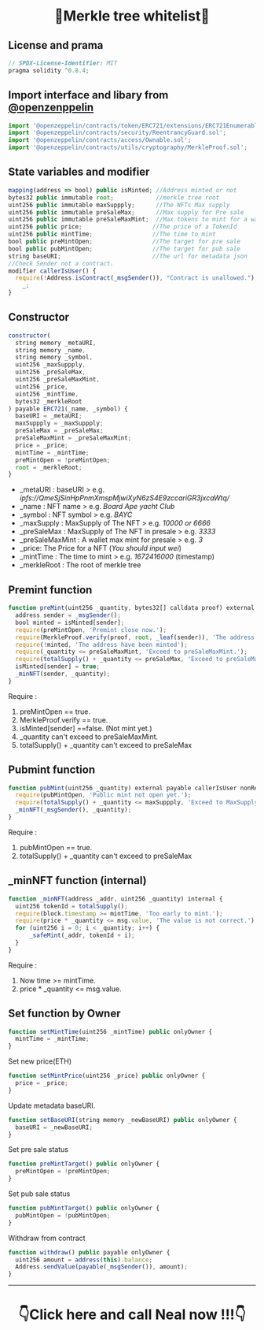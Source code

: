 <h1 align="center">🤖Merkle tree whitelist🤖

## License and prama 
```js
// SPDX-License-Identifier: MIT
pragma solidity ^0.8.4;
```
## Import interface and libary from [@openzenppelin](https://github.com/OpenZeppelin/openzeppelin-contracts)
```js
import '@openzeppelin/contracts/token/ERC721/extensions/ERC721Enumerable.sol';
import '@openzeppelin/contracts/security/ReentrancyGuard.sol';
import '@openzeppelin/contracts/access/Ownable.sol';
import '@openzeppelin/contracts/utils/cryptography/MerkleProof.sol';
```
## State variables and modifier
```js
mapping(address => bool) public isMinted; //Address minted or not
bytes32 public immutable root;            //merkle tree root
uint256 public immutable maxSuppply;      //The NFTs Max supply
uint256 public immutable preSaleMax;      //Max supply for Pre sale
uint256 public immutable preSaleMaxMint;  //Max tokens to mint for a wallet in pre sale 
uint256 public price;                    //The price of a TokenId
uint256 public mintTime;                 //The time to mint
bool public preMintOpen;                 //The target for pre sale
bool public pubMintOpen;                 //The target for pub sale
string baseURI;                          //The url for metadata json
//Check Sender not a contract.
modifier callerIsUser() {
  require(!Address.isContract(_msgSender()), "Contract is unallowed.");
    _;
}
```
## Constructor
```js
constructor(
  string memory _metaURI,
  string memory _name,
  string memory _symbol,
  uint256 _maxSuppply,
  uint256 _preSaleMax,
  uint256 _preSaleMaxMint,
  uint256 _price,
  uint256 _mintTime,
  bytes32 _merkleRoot
) payable ERC721(_name, _symbol) {
  baseURI = _metaURI;
  maxSuppply = _maxSuppply;
  preSaleMax = _preSaleMax;
  preSaleMaxMint = _preSaleMaxMint;
  price = _price;
  mintTime = _mintTime;
  preMintOpen = !preMintOpen;
  root = _merkleRoot;
}

```
* _metaURI : baseURI > e.g. _ipfs://QmeSjSinHpPnmXmspMjwiXyN6zS4E9zccariGR3jxcaWtq/_
* _name : NFT name > e.g. _Board Ape yacht Club_
* _symbol : NFT symbol > e.g. _BAYC_
* _maxSupply : MaxSupply of The NFT > e.g. _10000 or 6666_
* _preSaleMax : MaxSupply of The NFT in presale > e.g. _3333_
* _preSaleMaxMint : A wallet max mint for presale > e.g. _3_
* _price: The Price for a NFT (_You should input wei_)
* _mintTime : The time to mint > e.g. _1672416000_ (timestamp)
* _merkleRoot : The root of merkle tree

## Premint function
```js
function preMint(uint256 _quantity, bytes32[] calldata proof) external payable nonReentrant callerIsUser {
  address sender = _msgSender();
  bool minted = isMinted[sender];
  require(preMintOpen, 'Premint close now.');
  require(MerkleProof.verify(proof, root, _leaf(sender)), 'The address not in whitelist.');
  require(!minted, 'The address have been minted');
  require(_quantity <= preSaleMaxMint, 'Exceed to preSaleMaxMint.');
  require(totalSupply() + _quantity <= preSaleMax, 'Exceed to preSaleMax.');
  isMinted[sender] = true;
  _minNFT(sender, _quantity);
}
```
Require :
1. preMintOpen == true.
2. MerkleProof.verify == true.
3. isMinted[sender] ==false. (Not mint yet.)
4. _quantity can't exceed to preSaleMaxMint.
5. totalSupply() + _quantity can't exceed to preSaleMax 

## Pubmint function
```js
function pubMint(uint256 _quantity) external payable callerIsUser nonReentrant {
  require(pubMintOpen, 'Public mint not open yet.');
  require(totalSupply() + _quantity <= maxSuppply, 'Exceed to MaxSupply');
  _minNFT(_msgSender(), _quantity);
}
```
Require :
1. pubMintOpen == true.
2. totalSupply() + _quantity can't exceed to preSaleMax 

## _minNFT function (internal)
```js
function _minNFT(address _addr, uint256 _quantity) internal {
  uint256 tokenId = totalSupply();
  require(block.timestamp >= mintTime, 'Too early to mint.');
  require(price * _quantity <= msg.value, 'The value is not correct.');
  for (uint256 i = 0; i < _quantity; i++) {
      _safeMint(_addr, tokenId + i);
  }
}
```
Require :
1. Now time >= mintTime.
2. price * _quantity <= msg.value.

## Set function by Owner 
```js
function setMintTime(uint256 _mintTime) public onlyOwner {
  mintTime = _mintTime;
}
```
Set new price(ETH)
```js
function setMintPrice(uint256 _price) public onlyOwner {
  price = _price;
}
```
Update metadata baseURI.
```js
function setBaseURI(string memory _newBaseURI) public onlyOwner {
  baseURI = _newBaseURI;
}
```
Set pre sale status
```js
function preMintTarget() public onlyOwner {
  preMintOpen = !preMintOpen;
}
```
Set pub sale status
```js
function pubMintTarget() public onlyOwner {
  pubMintOpen = !pubMintOpen;
}
```
Withdraw from contract
```js
function withdraw() public payable onlyOwner {
  uint256 amount = address(this).balance;
  Address.sendValue(payable(_msgSender()), amount);
}
```
---
<div>
  <h1 align="center">👇Click here and call Neal now !!!👇</h1>
  <a href="https://linktr.ee/evileye0666" target="_blank"><img src="../../Images/betterCallNeal.png" alt=""></a>
</div>
